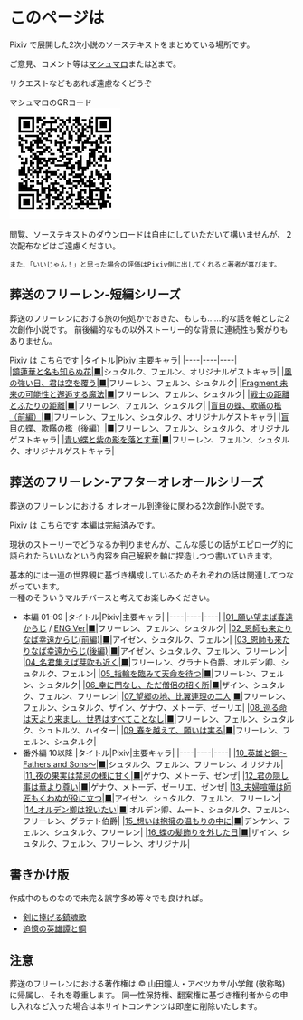 # このページは

Pixiv で展開した2次小説のソーステキストをまとめている場所です。

ご意見、コメント等は[マシュマロ](https://marshmallow-qa.com/g6ovizis0w4yvse?t=0p4BNL&utm_medium=url_text&utm_source=promotion)または[X](https://x.com/rvr75_raiden/)まで。

リクエストなどもあれば遠慮なくどうぞ

マシュマロのQRコード  
![alt text](image.png)

閲覧、ソーステキストのダウンロードは自由にしていただいて構いませんが、２次配布などはご遠慮ください。

``また、「いいじゃん！」と思った場合の評価はPixiv側に出してくれると著者が喜びます。``


## 葬送のフリーレン-短編シリーズ

葬送のフリーレンにおける旅の何処かでおきた、もしも……的な話を軸とした2次創作小説です。
前後編的なもの以外ストーリー的な背景に連続性も繋がりもありません。

Pixiv は [こちらです](https://www.pixiv.net/novel/series/11475764)
|タイトル|Pixiv|主要キャラ|
|----|----|----|    
|[鏡蓮華と名も知らぬ花](./frierenSINGLE/鏡蓮華と名も知らぬ花.md)|[■](https://www.pixiv.net/novel/show.php?id=21425380)|シュタルク、フェルン、オリジナルゲストキャラ|
|[風の強い日、君は空を覆う](./frierenSINGLE/風の強い日、君は空を覆う.md)|[■](https://www.pixiv.net/novel/show.php?id=21465301)|フリーレン、フェルン、シュタルク|
|[Fragment 未来の可能性と邂逅する魔法](./frierenSINGLE/Fragment_未来の可能性と邂逅する魔法.md)|[■](https://www.pixiv.net/novel/show.php?id=21606580)|フリーレン、フェルン、シュタルク|
|[戦士の距離とふたりの距離](./frierenSINGLE/戦士の距離とふたりの距離.md)|[■](https://www.pixiv.net/novel/show.php?id=21957774)|フリーレン、フェルン、シュタルク|
|[盲目の蝶、欺瞞の檻（前編）](./frierenSINGLE/盲目の蝶、欺瞞の檻（前編）.md)|[■](https://www.pixiv.net/novel/show.php?id=22191759)|フリーレン、フェルン、シュタルク、オリジナルゲストキャラ|
|[盲目の蝶、欺瞞の檻（後編）](./frierenSINGLE/盲目の蝶、欺瞞の檻（後編）.md)|[■](https://www.pixiv.net/novel/show.php?id=22291675)|フリーレン、フェルン、シュタルク、オリジナルゲストキャラ|
|[青い蝶と紫の影を落とす華](./frierenSINGLE/青い蝶と紫の影を落とす華.md)|[■](https://www.pixiv.net/novel/show.php?id=22885649)|フリーレン、フェルン、シュタルク、オリジナルゲストキャラ|

## 葬送のフリーレン-アフターオレオールシリーズ

葬送のフリーレンにおける オレオール到達後に関わる2次創作小説です。

Pixiv は [こちらです](https://www.pixiv.net/novel/series/11445928) 本編は完結済みです。

現状のストーリーでどうなるか判りませんが、こんな感じの話がエピローグ的に語られたらいいなという内容を自己解釈を軸に捏造しつつ書いていきます。

基本的には一連の世界観に基づき構成しているためそれぞれの話は関連してつながっています。  
一種のそういうマルチバースと考えてお楽しみください。

- 本編 01-09
    |タイトル|Pixiv|主要キャラ|
    |----|----|----|
    |[01_願い望まば春遠からじ](./AfterAUREOLE/01_願い望まば春遠からじ.md) / [ENG Ver](./AfterAUREOLE/ENG/01_If_wish_for_happiness_can_spring_be_far_behind.md)|[■](https://www.pixiv.net/novel/show.php?id=21368647)|フリーレン、フェルン、シュタルク|
    |[02_恩師も来たりなば幸遠からじ(前編)](./AfterAUREOLE/02_恩師も来たりなば幸遠からじ(前編).md)|[■](https://www.pixiv.net/novel/show.php?id=21388765)|アイゼン、シュタルク、フェルン|
    |[03_恩師も来たりなば幸遠からじ(後編)](./AfterAUREOLE/03_恩師も来たりなば幸遠からじ(後編).md)|[■](https://www.pixiv.net/novel/show.php?id=21392321)|アイゼン、シュタルク、フェルン、フリーレン|
    |[04_名君集えば芽吹も近く](./AfterAUREOLE/04_名君集えば芽吹きも近く.md)|[■](https://www.pixiv.net/novel/show.php?id=21520199)|フリーレン、グラナト伯爵、オルデン卿、シュタルク、フェルン|
    |[05_指輪を臨みて天命を待つ](./AfterAUREOLE/05_指輪を臨みて天命を待つ.md)|[■](https://www.pixiv.net/novel/show.php?id=21564215)|フリーレン、フェルン、シュタルク|
    |[06_幸に門なし、ただ僧侶の招く所](./AfterAUREOLE/06_幸に門なし、ただ僧侶の招く所.md)|[■](https://www.pixiv.net/novel/show.php?id=21654321)|ザイン、シュタルク、フェルン、フリーレン|
    |[07_望郷の地、比翼連理の二人](./AfterAUREOLE/07_望郷の地、比翼連理の二人.md)|[■](https://www.pixiv.net/novel/show.php?id=21758620)|フリーレン、フェルン、シュタルク、ザイン、ゲナウ、メトーデ、ゼーリエ|
    |[08_巡る命は天より来まし、世界はすべてことなし](./AfterAUREOLE/08_巡る命は天より来まし、世界は全てこともなし.md)|[■](https://www.pixiv.net/novel/show.php?id=21816228)|フリーレン、フェルン、シュタルク、シュトルツ、ハイター| 
    |[09_春を越えて、願いは実る](./AfterAUREOLE/09_春を超えて、願いは実る.md)|[■](https://www.pixiv.net/novel/show.php?id=21887534)|フリーレン、フェルン、シュタルク|
- 番外編 10以降
    |タイトル|Pixiv|主要キャラ|
    |----|----|----|
    |[10_英雄と鋼～Fathers and Sons～](./AfterAUREOLE/10_英雄と鋼～Fathers%20and%20Sons～.md)|[■](https://www.pixiv.net/novel/show.php?id=22017395)|シュタルク、フェルン、フリーレン、オリジナル|
    |[11_夜の果実は禁忌の様に甘く](./AfterAUREOLE/11_夜の果実酒は禁忌の様に甘く.md)|[■](https://www.pixiv.net/novel/show.php?id=22091161)|ゲナウ、メトーデ、ゼンぜ|
    |[12_君の隠し事は華より尊い](./AfterAUREOLE/12_君の隠し事は華より尊い.md)|[■](https://www.pixiv.net/novel/show.php?id=22367902)|ゲナウ、メトーデ、ゼーリエ、ゼンぜ|
    |[13_夫婦喧嘩は師匠もくわぬが役に立つ](./AfterAUREOLE/13_夫婦喧嘩は師匠もくわぬが役に立つ.md)|[■](https://www.pixiv.net/novel/show.php?id=22512490)|アイゼン、シュタルク、フェルン、フリーレン|
    |[14_オルデン卿は祝いたい](./AfterAUREOLE/14_オルデン卿は祝いたい.md)|[■](https://www.pixiv.net/novel/show.php?id=22617320)|オルデン卿、ムート、シュタルク、フェルン、フリーレン、グラナト伯爵|
    |[15_想いは抱擁の温もりの中に](./AfterAUREOLE/15_想いは抱擁の温もりの中に.md)|[■](https://www.pixiv.net/novel/show.php?id=22734982)|デンケン、フェルン、シュタルク、フリーレン|
    |[16_蝶の髪飾りを外した日](./AfterAUREOLE/16_蝶の髪飾りを外した日.md)|[■](https://www.pixiv.net/novel/show.php?id=23009847)|ザイン、シュタルク、フェルン、フリーレン、オリジナル|

## 書きかけ版
作成中のものなので未完＆誤字多め等々でも良ければ。

- [剣に捧げる鎮魂歌](./draft/剣に捧げる鎮魂歌.md)
- [追憶の英雄譚と鋼](./draft/追憶の英雄譚と鋼.md)

## 注意

葬送のフリーレンにおける著作権は ©️ 山田鐘人・アベツカサ/小学館 (敬称略) に帰属し、それを尊重します。
同一性保持権、翻案権に基づき権利者からの申し入れなど入った場合は本サイトコンテンツは即座に削除いたします。